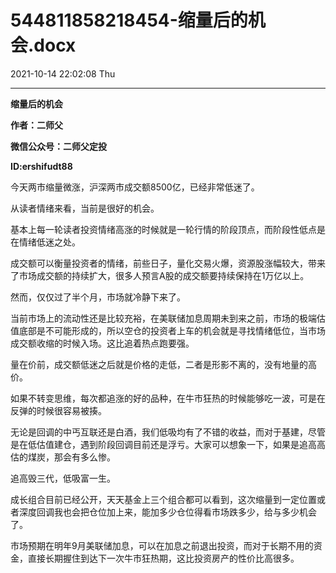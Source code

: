 # 544811858218454-缩量后的机会.docx

2021-10-14 22:02:08 Thu

----

__缩量后的机会__

__作者：二师父__

__微信公众号：二师父定投__

__ID:ershifudt88__

今天两市缩量微涨，沪深两市成交额8500亿，已经非常低迷了。

从读者情绪来看，当前是很好的机会。

基本上每一轮读者投资情绪高涨的时候就是一轮行情的阶段顶点，而阶段性低点是在情绪低迷之处。

成交额可以衡量投资者的情绪，前些日子，量化交易火爆，资源股涨幅较大，带来了市场成交额的持续扩大，很多人预言A股的成交额要持续保持在1万亿以上。

然而，仅仅过了半个月，市场就冷静下来了。

当前市场上的流动性还是比较充裕，在美联储加息周期未到来之前，市场的极端估值底部是不可能形成的，所以空仓的投资者上车的机会就是寻找情绪低位，当市场成交额收缩的时候入场。这比追着热点跑要强。

量在价前，成交额低迷之后就是价格的走低，二者是形影不离的，没有地量的高价。

如果不转变思维，每次都追涨的好的品种，在牛市狂热的时候能够吃一波，可是在反弹的时候很容易被揍。

无论是回调的中丐互联还是白酒，我们低吸均有了不错的收益，而对于基建，尽管是在低估值建仓，遇到阶段回调目前还是浮亏。大家可以想象一下，如果是追高高估的煤炭，那会有多么惨。

追高毁三代，低吸富一生。

成长组合目前已经公开，天天基金上三个组合都可以看到，这次缩量到一定位置或者深度回调我也会把仓位加上来，能加多少仓位得看市场跌多少，给与多少机会了。

市场预期在明年9月美联储加息，可以在加息之前退出投资，而对于长期不用的资金，直接长期握住到达下一次牛市狂热期，这比投资房产的性价比高很多。

